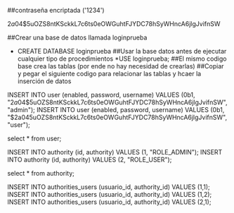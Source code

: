 ##contraseña encriptada ('1234')

$2a$04$5uOZS8ntKSckkL7c6ts0eOWGuhtFJYDC78hSyWHncA6jlgJvifnSW

##Crear una base de datos llamada loginprueba
* CREATE DATABASE loginprueba
##Usar la base datos antes de ejecutar cualquier tipo de procedimientos
*USE loginprueba;
##El mismo codigo base crea las tablas (por ende no hay necesidad de crearlas)
##Copiar y pegar el siguiente codigo para relacionar las tablas y hcaer la inserción de datos

INSERT INTO user (enabled, password, username)
VALUES (0b1, "$2a$04$5uOZS8ntKSckkL7c6ts0eOWGuhtFJYDC78hSyWHncA6jlgJvifnSW", "admin");
INSERT INTO user (enabled, password, username)
VALUES (0b1, "$2a$04$5uOZS8ntKSckkL7c6ts0eOWGuhtFJYDC78hSyWHncA6jlgJvifnSW", "user");

select * from user;

INSERT INTO authority (id, authority) VALUES (1, "ROLE_ADMIN");
INSERT INTO authority (id, authority) VALUES (2, "ROLE_USER");

select * from authority;

INSERT INTO  authorities_users (usuario_id, authority_id) VALUES (1,1);
INSERT INTO  authorities_users (usuario_id, authority_id) VALUES (1,2);
INSERT INTO  authorities_users (usuario_id, authority_id) VALUES (2,1);

